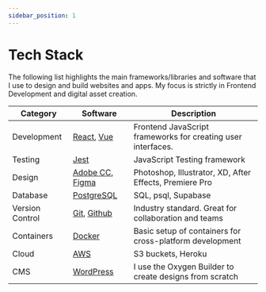 ```yaml
---
sidebar_position: 1
---
```


# Tech Stack

The following list highlights the main frameworks/libraries and software that I use to design and build websites and apps. My focus is strictly in Frontend Development and digital asset creation.

| Category        | Software                                                                            | Description                                                  |
| --------------- | ----------------------------------------------------------------------------------- | ------------------------------------------------------------ |
| Development     | [React](https://reactjs.org), [Vue](https://vuejs.org)                              | Frontend JavaScript frameworks for creating user interfaces. |
| Testing         | [Jest](https://jestjs.io/)                                                          | JavaScript Testing framework                                 |
| Design          | [Adobe CC](https://www.adobe.com/ca/creativecloud.html), [Figma](https://figma.com) | Photoshop, Illustrator, XD, After Effects, Premiere Pro      |
| Database        | [PostgreSQL](https://www.postgresql.org/)                                           | SQL, psql, Supabase                                          |
| Version Control | [Git](https://git-scm.com/), [Github](https://github.com/)                          | Industry standard. Great for collaboration and teams         |
| Containers      | [Docker](https://www.docker.com/)                                                   | Basic setup of containers for cross-platform development     |
| Cloud           | [AWS](https://aws.amazon.com/?nc2=h_lg)                                             | S3 buckets, Heroku                                           |
| CMS             | [WordPress](https://wordpress.org)                                                  | I use the Oxygen Builder to create designs from scratch      |
